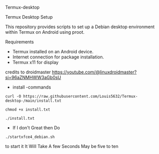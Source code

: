 Termux-desktop

 Termux Desktop Setup

This repository provides scripts to set up a Debian desktop environment within Termux on Android using proot.

Requirements

- Termux installed on an Android device.
- Internet connection for package installation.
- Termux x11 for display

credits to droidmaster
https://youtube.com/@linuxdroidmaster?si=96aZNMHWW3aGb0sU

- install
-commands
```
curl -O https://raw.githubusercontent.com/Louis5632/Termux-desktop-/main/install.txt

```
```
chmod +x install.txt
```
```
./install.txt
```

- If I don't Great then Do
```
./startxfce4_debian.sh
```
to start it It Will Take A few Seconds May be five to ten

